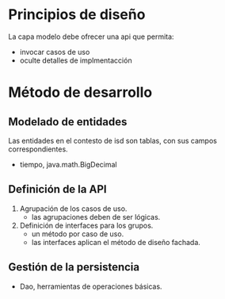 # Principios de diseño
La capa modelo debe ofrecer una api que permita:
- invocar casos de uso
- oculte detalles de implmentacción
# Método de desarrollo
## Modelado de entidades
Las entidades en el contesto de isd son tablas, con sus campos correspondientes. 
- tiempo, java.math.BigDecimal
## Definición de la API
1. Agrupación de los casos de uso.
	- las agrupaciones deben de ser lógicas.
2. Definición de interfaces para los grupos.
	- un método por caso de uso.
	- las interfaces aplican el método de diseño fachada.

## Gestión de la persistencia
- Dao, herramientas de operaciones básicas.

